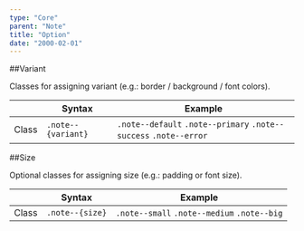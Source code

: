 ```yaml
---
type: "Core"
parent: "Note"
title: "Option"
date: "2000-02-01"
---
```


##Variant

Classes for assigning variant (e.g.: border / background / font colors).

<div class="table--scroll">

|                         | Syntax                                    | Example                       |
| ----------------------- | ----------------------------------------- | ----------------------------- |
| Class                   | `.note--{variant}`                        | `.note--default` `.note--primary` `.note--success` `.note--error` |

</div>

<demo>
  <demovanilla src="inline/core/note/variant">
  </demovanilla>
</demo>

##Size

Optional classes for assigning size (e.g.: padding or font size).

<div class="table--scroll">

|                         | Syntax                                    | Example                       |
| ----------------------- | ----------------------------------------- | ----------------------------- |
| Class                   | `.note--{size}`                           | `.note--small` `.note--medium` `.note--big`|

</div>

<demo>
  <demovanilla src="inline/core/note/size">
  </demovanilla>
</demo>
